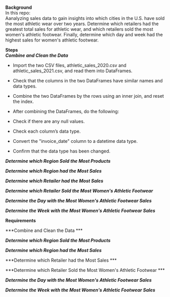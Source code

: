 **Background**  
In this repo:  
Aanalyzing sales data to gain insights into which cities in the U.S. have sold the most athletic wear over two years.  Determine which retailers had the greatest total sales for athletic wear, and which retailers sold the most women's athletic footwear. Finally, determine which day and week had the highest sales for women's athletic footwear.  

**Steps**  
***Combine and Clean the Data***
* Import the two CSV files, athletic_sales_2020.csv and athletic_sales_2021.csv, and read them into DataFrames.  

* Check that the columns in the two DataFrames have similar names and data types.  

* Combine the two DataFrames by the rows using an inner join, and reset the index.  
* After combining the DataFrames, do the following:  

- Check if there are any null values.  

- Check each column’s data type.

- Convert the "invoice_date" column to a datetime data type.

- Confirm that the data type has been changed. 

***Determine which Region Sold the Most Products***  

***Determine which Region had the Most Sales***  

***Determine which Retailer had the Most Sales***   

***Determine which Retailer Sold the Most Women's Athletic Footwear***  

***Determine the Day with the Most Women's Athletic Footwear Sales***  

***Determine the Week with the Most Women's Athletic Footwear Sales***  

**Requirements**  

***Combine and Clean the Data ***  

***Determine which Region Sold the Most Products***  

***Determine which Region had the Most Sales***  

***Determine which Retailer had the Most Sales ***  

***Determine which Retailer Sold the Most Women's Athletic Footwear ***  

***Determine the Day with the Most Women's Athletic Footwear Sales***  

***Determine the Week with the Most Women's Athletic Footwear Sales***  



